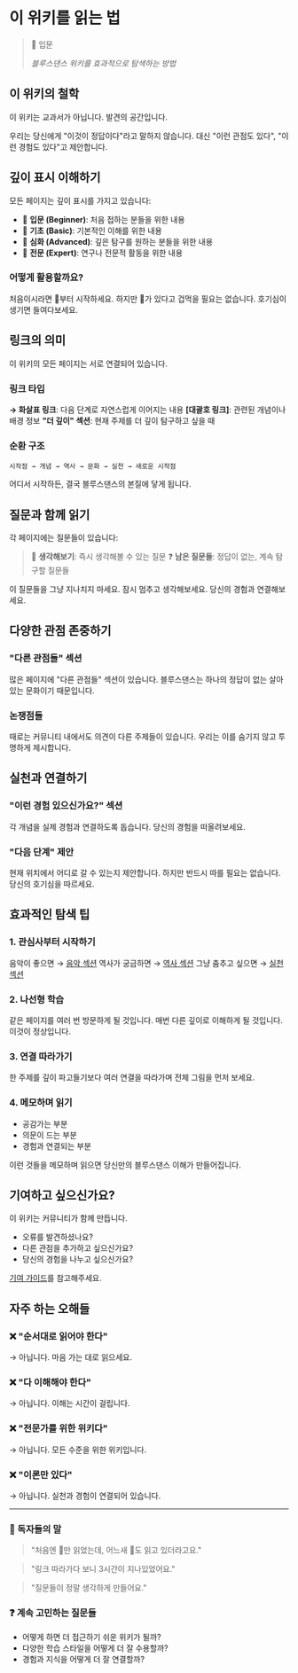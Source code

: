 # 이 위키를 읽는 법

> 🌱 입문
> 
> *블루스댄스 위키를 효과적으로 탐색하는 방법*

## 이 위키의 철학

이 위키는 교과서가 아닙니다.
발견의 공간입니다.

우리는 당신에게 "이것이 정답이다"라고 말하지 않습니다.
대신 "이런 관점도 있다", "이런 경험도 있다"고 제안합니다.

## 깊이 표시 이해하기

모든 페이지는 깊이 표시를 가지고 있습니다:

- 🌱 **입문 (Beginner)**: 처음 접하는 분들을 위한 내용
- 🌿 **기초 (Basic)**: 기본적인 이해를 위한 내용
- 🌳 **심화 (Advanced)**: 깊은 탐구를 원하는 분들을 위한 내용
- 🌲 **전문 (Expert)**: 연구나 전문적 활동을 위한 내용

### 어떻게 활용할까요?

처음이시라면 🌱부터 시작하세요.
하지만 🌳가 있다고 겁먹을 필요는 없습니다.
호기심이 생기면 들여다보세요.

## 링크의 의미

이 위키의 모든 페이지는 서로 연결되어 있습니다.

### 링크 타입

**→ 화살표 링크**: 다음 단계로 자연스럽게 이어지는 내용
**[대괄호 링크]**: 관련된 개념이나 배경 정보
**"더 깊이" 섹션**: 현재 주제를 더 깊이 탐구하고 싶을 때

### 순환 구조

```
시작점 → 개념 → 역사 → 문화 → 실천 → 새로운 시작점
```

어디서 시작하든, 결국 블루스댄스의 본질에 닿게 됩니다.

## 질문과 함께 읽기

각 페이지에는 질문들이 있습니다:

> 💭 **생각해보기**: 즉시 생각해볼 수 있는 질문
> ❓ **남은 질문들**: 정답이 없는, 계속 탐구할 질문들

이 질문들을 그냥 지나치지 마세요.
잠시 멈추고 생각해보세요.
당신의 경험과 연결해보세요.

## 다양한 관점 존중하기

### "다른 관점들" 섹션

많은 페이지에 "다른 관점들" 섹션이 있습니다.
블루스댄스는 하나의 정답이 없는 살아있는 문화이기 때문입니다.

### 논쟁점들

때로는 커뮤니티 내에서도 의견이 다른 주제들이 있습니다.
우리는 이를 숨기지 않고 투명하게 제시합니다.

## 실천과 연결하기

### "이런 경험 있으신가요?" 섹션

각 개념을 실제 경험과 연결하도록 돕습니다.
당신의 경험을 떠올려보세요.

### "다음 단계" 제안

현재 위치에서 어디로 갈 수 있는지 제안합니다.
하지만 반드시 따를 필요는 없습니다.
당신의 호기심을 따르세요.

## 효과적인 탐색 팁

### 1. 관심사부터 시작하기

음악이 좋으면 → [음악 섹션](/music/structure.md)
역사가 궁금하면 → [역사 섹션](/history/african-diaspora.md)
그냥 춤추고 싶으면 → [실천 섹션](/practice/basic-posture.md)

### 2. 나선형 학습

같은 페이지를 여러 번 방문하게 될 것입니다.
매번 다른 깊이로 이해하게 될 것입니다.
이것이 정상입니다.

### 3. 연결 따라가기

한 주제를 깊이 파고들기보다
여러 연결을 따라가며 전체 그림을 먼저 보세요.

### 4. 메모하며 읽기

- 공감가는 부분
- 의문이 드는 부분
- 경험과 연결되는 부분

이런 것들을 메모하며 읽으면
당신만의 블루스댄스 이해가 만들어집니다.

## 기여하고 싶으신가요?

이 위키는 커뮤니티가 함께 만듭니다.

- 오류를 발견하셨나요?
- 다른 관점을 추가하고 싶으신가요?
- 당신의 경험을 나누고 싶으신가요?

[기여 가이드](/meta/contribution-guide.md)를 참고해주세요.

## 자주 하는 오해들

### ❌ "순서대로 읽어야 한다"
→ 아닙니다. 마음 가는 대로 읽으세요.

### ❌ "다 이해해야 한다"
→ 아닙니다. 이해는 시간이 걸립니다.

### ❌ "전문가를 위한 위키다"
→ 아닙니다. 모든 수준을 위한 위키입니다.

### ❌ "이론만 있다"
→ 아닙니다. 실천과 경험이 연결되어 있습니다.

---

### 💬 독자들의 말

> "처음엔 🌱만 읽었는데, 어느새 🌳도 읽고 있더라고요."

> "링크 따라가다 보니 3시간이 지나있었어요."

> "질문들이 정말 생각하게 만들어요."

### ❓ 계속 고민하는 질문들

- 어떻게 하면 더 접근하기 쉬운 위키가 될까?
- 다양한 학습 스타일을 어떻게 더 잘 수용할까?
- 경험과 지식을 어떻게 더 잘 연결할까?
